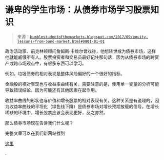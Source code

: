 <!--yml

类别：未分类

日期：2024-05-18 02:48:53

-->

# 谦卑的学生市场：从债券市场学习股票知识

> 来源：[`humblestudentofthemarkets.blogspot.com/2017/09/equity-lessons-from-bond-market.html#0001-01-01`](https://humblestudentofthemarkets.blogspot.com/2017/09/equity-lessons-from-bond-market.html#0001-01-01)

政治活动家、前克林顿顾问詹姆斯·卡维尔曾戏称，他想转世成为债券市场，这样他就能威慑所有人。股票投资者和交易员最好记住那句话，因为从债券市场的跨资产或跨市场观点中，有很多东西可以学习。

例如，垃圾债券的相对表现是整体风险偏好的一个很好的指标。

金融股的相对表现也与收益率曲线有关，需要注意的是，使用单一变量的分析可能导致错误结论，因为可能还有其他因素在起作用。

收益率曲线的形状也与价值和增长股票的相对表现有关。这种关系是有道理的，因为收益率曲线的平坦化（绿色线下降）是债券市场对增长预期放缓的信号。在增长稀缺的环境中，增长股票应该会表现更好，反之亦然。

那么债券市场现在告诉我们什么呢？

完整文章可以在我们新网站找到

[这里](https://humblestudentofthemarkets.com/2017/09/27/equity-lessons-from-the-bond-market/)

.
